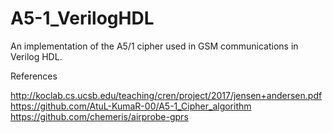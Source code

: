 # A5-1_VerilogHDL
An implementation of the A5/1 cipher used in GSM communications in Verilog HDL.

References

http://koclab.cs.ucsb.edu/teaching/cren/project/2017/jensen+andersen.pdf 
https://github.com/AtuL-KumaR-00/A5-1_Cipher_algorithm 
https://github.com/chemeris/airprobe-gprs
